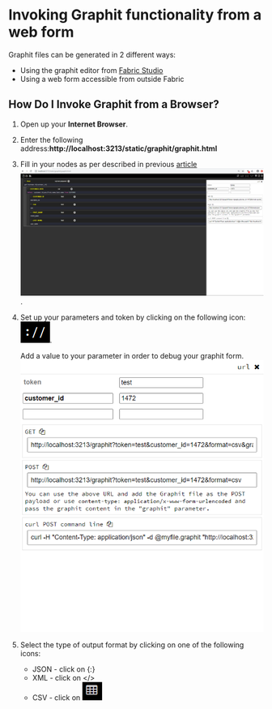 # Invoking Graphit functionality from a web form

Graphit files can be generated in 2 different ways:
- Using the graphit editor from [Fabric Studio](/articles/15_web_services/17_Graphit/02_create_and_edit_a_graphit_file.md)
- Using a web form accessible from outside Fabric

## How Do I Invoke Graphit from a Browser?

1.  Open up your  **Internet Browser**. 
2.  Enter the following address:**http://localhost:3213/static/graphit/graphit.html**
3.  Fill in your nodes as per described in previous [article](/articles/15_web_services/17_Graphit/02_create_and_edit_a_graphit_file.md)
   ![](/articles/15_web_services/17_Graphit/images/57_invoke_javacode_from_outside.PNG).

4. Set up your parameters and token by clicking on the following icon: ![](/articles/15_web_services/17_Graphit/images/53_invoke_javacode_from_outside.PNG). 

   Add a value to your parameter in order to debug your graphit form.
   ![](/articles/15_web_services/17_Graphit/images/54_invoke_javacode_from_outside.PNG)

5. Select the type of output format by clicking on one of the following icons: [](/articles/15_web_services/17_Graphit/images/55_invoke_javacode_from_outside.PNG)
   - JSON - click on {:}
   - XML - click on </>
   - CSV - click on ![](/articles/15_web_services/17_Graphit/images/56_invoke_javacode_from_outside.PNG)

   











